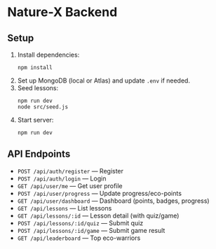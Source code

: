 # Nature-X Backend

## Setup

1. Install dependencies:
   ```
   npm install
   ```
2. Set up MongoDB (local or Atlas) and update `.env` if needed.
3. Seed lessons:
   ```
   npm run dev
   node src/seed.js
   ```
4. Start server:
   ```
   npm run dev
   ```

## API Endpoints

- `POST /api/auth/register` — Register
- `POST /api/auth/login` — Login
- `GET /api/user/me` — Get user profile
- `POST /api/user/progress` — Update progress/eco-points
- `GET /api/user/dashboard` — Dashboard (points, badges, progress)
- `GET /api/lessons` — List lessons
- `GET /api/lessons/:id` — Lesson detail (with quiz/game)
- `POST /api/lessons/:id/quiz` — Submit quiz
- `POST /api/lessons/:id/game` — Submit game result
- `GET /api/leaderboard` — Top eco-warriors
